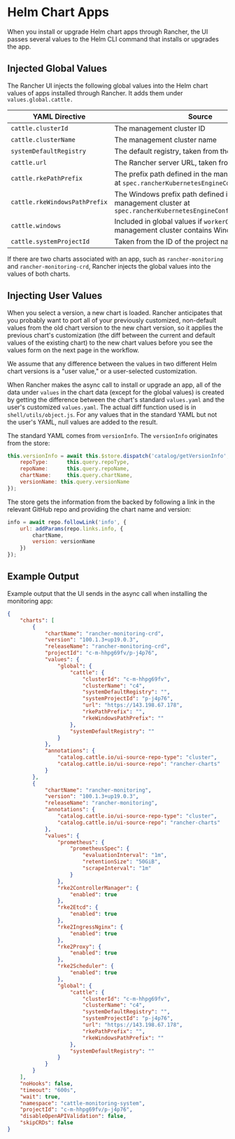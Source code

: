 # Helm Chart Apps

When you install or upgrade Helm chart apps through Rancher,
the UI passes several values to the Helm CLI command
that installs or upgrades the app.

## Injected Global Values

The Rancher UI injects the following global values
into the Helm chart values of apps installed through Rancher.
It adds them under `values.global.cattle.`

| YAML Directive | Source |
|------|-------|
| `cattle.clusterId`    | The management cluster ID |
| `cattle.clusterName`  | The management cluster name |
| `systemDefaultRegistry` | The default registry, taken from the settings |
| `cattle.url` | The Rancher server URL, taken from the settings |
| `cattle.rkePathPrefix` | The prefix path defined in the management cluster at `spec.rancherKubernetesEngineConfig.prefixPath` |
| `cattle.rkeWindowsPathPrefix` | The Windows prefix path defined in the management cluster at `spec.rancherKubernetesEngineConfig.winPrefixPath` |
| `cattle.windows` | Included in global values if `workerOSs` on the management cluster contains Windows |
| `cattle.systemProjectId` | Taken from the ID of the project named System |

If there are two charts associated with an app, such as `rancher-monitoring` and `rancher-monitoring-crd`, Rancher injects the global values into the values of both charts.


## Injecting User Values

When you select a version, a new chart is loaded.
Rancher anticipates that you probably want to port all of your
previously customized, non-default values from the old chart
version to the new chart version, so it applies the previous
chart's customization (the diff between the current and default
values of the existing chart) to the new chart values before
you see the values form on the next page in the workflow.

We assume that any difference between the values in
two different Helm chart versions is a "user value," or
a user-selected customization.

When Rancher makes the async call to install or upgrade
an app, all of the data under `values` in the chart data
(except for the global values) is created by getting the
difference between the chart's standard `values.yaml` and
the user's customized `values.yaml`. The actual diff function
used is in `shell/utils/object.js`. For any values that
in the standard YAML but not the user's YAML, null values
are added to the result.

The standard YAML comes from `versionInfo`. The `versionInfo`
originates from the store:

```js
this.versionInfo = await this.$store.dispatch('catalog/getVersionInfo', {
    repoType:      this.query.repoType,
    repoName:      this.query.repoName,
    chartName:     this.query.chartName,
    versionName: this.query.versionName
});
```

The store gets the information from the backed by following
a link in the relevant GitHub repo and providing the chart
name and version:

```js
info = await repo.followLink('info', {
    url: addParams(repo.links.info, {
        chartName,
        version: versionName
    })
});
```

## Example Output

Example output that the UI sends in the async call when
installing the monitoring app:

```json
{
    "charts": [
        {
            "chartName": "rancher-monitoring-crd",
            "version": "100.1.3+up19.0.3",
            "releaseName": "rancher-monitoring-crd",
            "projectId": "c-m-hhpg69fv/p-j4p76",
            "values": {
                "global": {
                    "cattle": {
                        "clusterId": "c-m-hhpg69fv",
                        "clusterName": "c4",
                        "systemDefaultRegistry": "",
                        "systemProjectId": "p-j4p76",
                        "url": "https://143.198.67.178",
                        "rkePathPrefix": "",
                        "rkeWindowsPathPrefix": ""
                    },
                    "systemDefaultRegistry": ""
                }
            },
            "annotations": {
                "catalog.cattle.io/ui-source-repo-type": "cluster",
                "catalog.cattle.io/ui-source-repo": "rancher-charts"
            }
        },
        {
            "chartName": "rancher-monitoring",
            "version": "100.1.3+up19.0.3",
            "releaseName": "rancher-monitoring",
            "annotations": {
                "catalog.cattle.io/ui-source-repo-type": "cluster",
                "catalog.cattle.io/ui-source-repo": "rancher-charts"
            },
            "values": {
                "prometheus": {
                    "prometheusSpec": {
                        "evaluationInterval": "1m",
                        "retentionSize": "50GiB",
                        "scrapeInterval": "1m"
                    }
                },
                "rke2ControllerManager": {
                    "enabled": true
                },
                "rke2Etcd": {
                    "enabled": true
                },
                "rke2IngressNginx": {
                    "enabled": true
                },
                "rke2Proxy": {
                    "enabled": true
                },
                "rke2Scheduler": {
                    "enabled": true
                },
                "global": {
                    "cattle": {
                        "clusterId": "c-m-hhpg69fv",
                        "clusterName": "c4",
                        "systemDefaultRegistry": "",
                        "systemProjectId": "p-j4p76",
                        "url": "https://143.198.67.178",
                        "rkePathPrefix": "",
                        "rkeWindowsPathPrefix": ""
                    },
                    "systemDefaultRegistry": ""
                }
            }
        }
    ],
    "noHooks": false,
    "timeout": "600s",
    "wait": true,
    "namespace": "cattle-monitoring-system",
    "projectId": "c-m-hhpg69fv/p-j4p76",
    "disableOpenAPIValidation": false,
    "skipCRDs": false
}
```